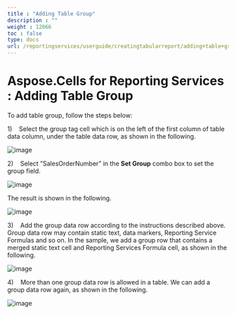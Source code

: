 ```yaml
---
title : "Adding Table Group" 
description : "" 
weight : 12066 
toc : false
type: docs
url: /reportingservices/userguide/creatingtabularreport/adding+table+group/
---
```


# Aspose.Cells for Reporting Services : Adding Table Group


To add table group, follow the steps below:

1)    Select the group tag cell which is on the left of the first column of table data column, under the table data row, as shown in the following.

![image](https://docs2.aspose.com/cells/reportingservices/attachments/6094953/67338347.png) 

2)    Select ”SalesOrderNumber” in the **Set Group** combo box to set the group field.

![image](https://docs2.aspose.com/cells/reportingservices/attachments/6094953/67338348.png)

The result is shown in the following.

![image](https://docs2.aspose.com/cells/reportingservices/attachments/6094953/67338349.png)

3)    Add the group data row according to the instructions described above. Group data row may contain static text, data markers, Reporting Service Formulas and so on. In the sample, we add a group row that contains a merged static text cell and Reporting Services Formula cell, as shown in the following.

![image](https://docs2.aspose.com/cells/reportingservices/attachments/6094953/67338350.png)

4)    More than one group data row is allowed in a table. We can add a group data row again, as shown in the following.

![image](https://docs2.aspose.com/cells/reportingservices/attachments/6094953/67338351.png)

